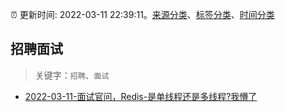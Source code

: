 :alarm_clock: 更新时间: 2022-03-11 22:39:11。[来源分类](../README.md)、[标签分类](../TAGS.md)、[时间分类](../TIMELINE.md)

## 招聘面试


> 关键字：`招聘`、`面试`



- [2022-03-11-面试官问，Redis-是单线程还是多线程?我懵了](https://toutiao.io/k/kd3u5dk) 